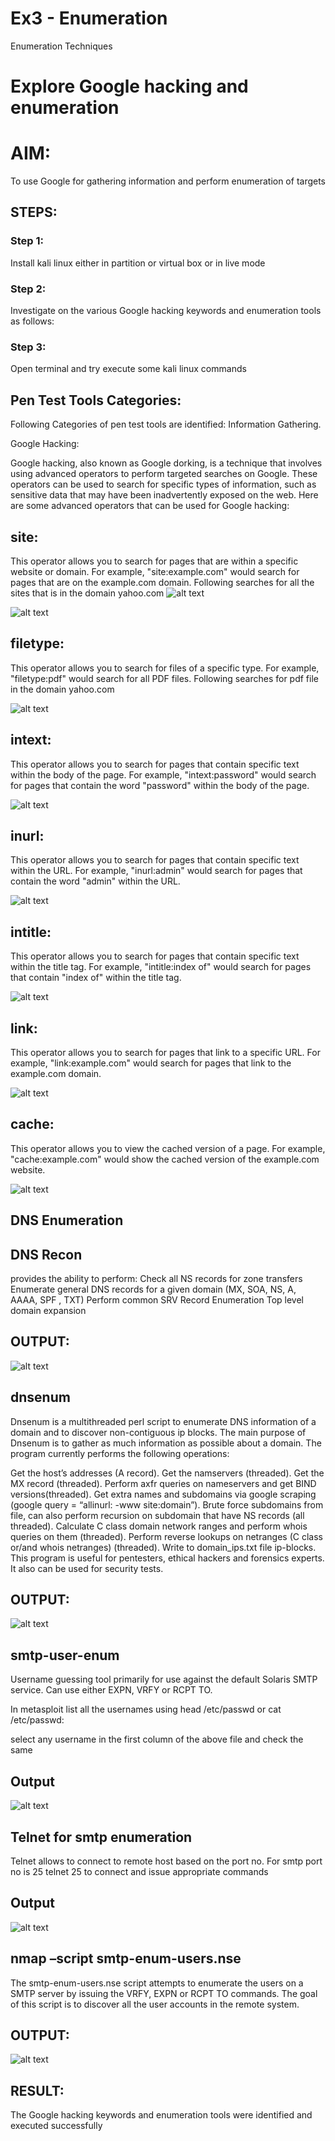 # Ex3 - Enumeration
Enumeration Techniques

# Explore Google hacking and enumeration 

# AIM:

To use Google for gathering information and perform enumeration of targets

## STEPS:

### Step 1:

Install kali linux either in partition or virtual box or in live mode

### Step 2:

Investigate on the various Google hacking keywords and enumeration tools as follows:


### Step 3:
Open terminal and try execute some kali linux commands

## Pen Test Tools Categories:  

Following Categories of pen test tools are identified:
Information Gathering.

Google Hacking:

Google hacking, also known as Google dorking, is a technique that involves using advanced operators to perform targeted searches on Google. These operators can be used to search for specific types of information, such as sensitive data that may have been inadvertently exposed on the web. Here are some advanced operators that can be used for Google hacking:

## site: 
This operator allows you to search for pages that are within a specific website or domain. For example, "site:example.com" would search for pages that are on the example.com domain.
Following searches for all the sites that is in the domain yahoo.com
![alt text](site.png)

![alt text](intext.png)

## filetype: 
This operator allows you to search for files of a specific type. For example, "filetype:pdf" would search for all PDF files.
Following searches for pdf file in the domain yahoo.com

![alt text](file.png)

## intext: 
This operator allows you to search for pages that contain specific text within the body of the page. For example, "intext:password" would search for pages that contain the word "password" within the body of the page.

![alt text](intext.png)

## inurl: 
This operator allows you to search for pages that contain specific text within the URL. For example, "inurl:admin" would search for pages that contain the word "admin" within the URL.

![alt text](inurl.png)


## intitle: 
This operator allows you to search for pages that contain specific text within the title tag. For example, "intitle:index of" would search for pages that contain "index of" within the title tag.

![alt text](ind.png)

## link: 
This operator allows you to search for pages that link to a specific URL. For example, "link:example.com" would search for pages that link to the example.com domain.

![alt text](link.png)

## cache: 
This operator allows you to view the cached version of a page. For example, "cache:example.com" would show the cached version of the example.com website.

![alt text](cache.png)
 
## DNS Enumeration


## DNS Recon
provides the ability to perform:
Check all NS records for zone transfers
Enumerate general DNS records for a given domain (MX, SOA, NS, A, AAAA, SPF , TXT)
Perform common SRV Record Enumeration
Top level domain expansion
## OUTPUT:
![alt text](dnsrecon.png)






## dnsenum
Dnsenum is a multithreaded perl script to enumerate DNS information of a domain and to discover non-contiguous ip blocks. The main purpose of Dnsenum is to gather as much information as possible about a domain. The program currently performs the following operations:

Get the host’s addresses (A record).
Get the namservers (threaded).
Get the MX record (threaded).
Perform axfr queries on nameservers and get BIND versions(threaded).
Get extra names and subdomains via google scraping (google query = “allinurl: -www site:domain”).
Brute force subdomains from file, can also perform recursion on subdomain that have NS records (all threaded).
Calculate C class domain network ranges and perform whois queries on them (threaded).
Perform reverse lookups on netranges (C class or/and whois netranges) (threaded).
Write to domain_ips.txt file ip-blocks.
This program is useful for pentesters, ethical hackers and forensics experts. It also can be used for security tests.


## OUTPUT:
![alt text](dnsenum.png)

## smtp-user-enum
Username guessing tool primarily for use against the default Solaris SMTP service. Can use either EXPN, VRFY or RCPT TO.


In metasploit list all the usernames using head /etc/passwd or cat /etc/passwd:

select any username in the first column of the above file and check the same

## Output

![alt text](smtp.png)

## Telnet for smtp enumeration
Telnet allows to connect to remote host based on the port no. For smtp port no is 25
telnet <host address> 25 to connect
and issue appropriate commands
  
 ## Output
  
![alt text](tel.png)

## nmap –script smtp-enum-users.nse <hostname>

The smtp-enum-users.nse script attempts to enumerate the users on a SMTP server by issuing the VRFY, EXPN or RCPT TO commands. The goal of this script is to discover all the user accounts in the remote system.


## OUTPUT:
![alt text](nmap.png)

## RESULT:
The Google hacking keywords and enumeration tools were identified and executed successfully

